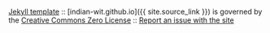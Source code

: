 

[Jekyll template](https://github.com/t413/SinglePaged) :: [indian-wit.github.io]({{ site.source_link }}) is governed by the [Creative Commons Zero License](https://creativecommons.org/publicdomain/zero/1.0/) :: [Report an issue with the site](https://github.com/indian-wit/indian-wit.github.io/issues/new)
